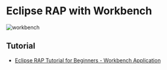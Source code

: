 # Eclipse RAP with Workbench
![workbench](https://s1.o7planning.com/en/10385/images/756956.png)

## Tutorial
- [Eclipse RAP Tutorial for Beginners - Workbench Application](https://o7planning.org/10385/eclipse-rap-tutorial-for-beginners-workbench-application)

